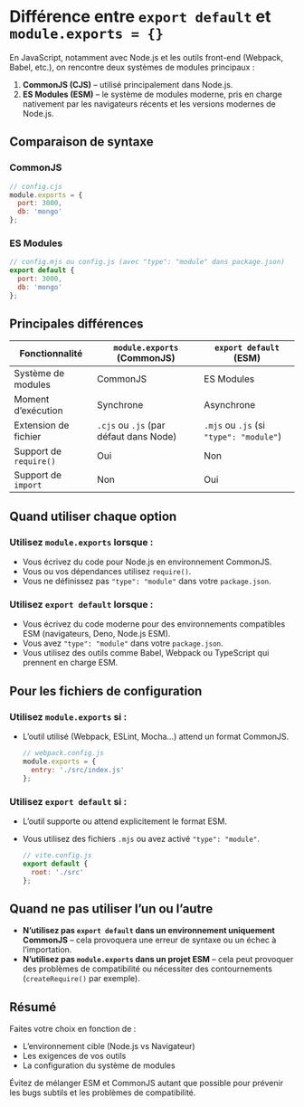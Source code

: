 # Différence entre `export default` et `module.exports = {}`

En JavaScript, notamment avec Node.js et les outils front-end (Webpack, Babel, etc.), on rencontre deux systèmes de modules principaux :

1. **CommonJS (CJS)** – utilisé principalement dans Node.js.
2. **ES Modules (ESM)** – le système de modules moderne, pris en charge nativement par les navigateurs récents et les versions modernes de Node.js.

## Comparaison de syntaxe

### CommonJS
```js
// config.cjs
module.exports = {
  port: 3000,
  db: 'mongo'
};
```

### ES Modules
```js
// config.mjs ou config.js (avec "type": "module" dans package.json)
export default {
  port: 3000,
  db: 'mongo'
};
```

## Principales différences

| Fonctionnalité         | `module.exports` (CommonJS)             | `export default` (ESM)                   |
|------------------------|------------------------------------------|------------------------------------------|
| Système de modules     | CommonJS                                 | ES Modules                               |
| Moment d’exécution     | Synchrone                                 | Asynchrone                               |
| Extension de fichier   | `.cjs` ou `.js` (par défaut dans Node)   | `.mjs` ou `.js` (si `"type": "module"`) |
| Support de `require()` | Oui                                       | Non                                     |
| Support de `import`    | Non                                       | Oui                                     |

## Quand utiliser chaque option

### Utilisez `module.exports` lorsque :
- Vous écrivez du code pour Node.js en environnement CommonJS.
- Vous ou vos dépendances utilisez `require()`.
- Vous ne définissez pas `"type": "module"` dans votre `package.json`.

### Utilisez `export default` lorsque :
- Vous écrivez du code moderne pour des environnements compatibles ESM (navigateurs, Deno, Node.js ESM).
- Vous avez `"type": "module"` dans votre `package.json`.
- Vous utilisez des outils comme Babel, Webpack ou TypeScript qui prennent en charge ESM.

## Pour les fichiers de configuration

### Utilisez `module.exports` si :
- L’outil utilisé (Webpack, ESLint, Mocha…) attend un format CommonJS.
  ```js
  // webpack.config.js
  module.exports = {
    entry: './src/index.js'
  };
  ```

### Utilisez `export default` si :
- L’outil supporte ou attend explicitement le format ESM.
- Vous utilisez des fichiers `.mjs` ou avez activé `"type": "module"`.

  ```js
  // vite.config.js
  export default {
    root: './src'
  };
  ```

## Quand **ne pas** utiliser l’un ou l’autre

- **N’utilisez pas `export default` dans un environnement uniquement CommonJS** – cela provoquera une erreur de syntaxe ou un échec à l’importation.
- **N’utilisez pas `module.exports` dans un projet ESM** – cela peut provoquer des problèmes de compatibilité ou nécessiter des contournements (`createRequire()` par exemple).

## Résumé

Faites votre choix en fonction de :
- L’environnement cible (Node.js vs Navigateur)
- Les exigences de vos outils
- La configuration du système de modules

Évitez de mélanger ESM et CommonJS autant que possible pour prévenir les bugs subtils et les problèmes de compatibilité.

